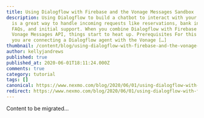 ```yaml
---
title: Using Dialogflow with Firebase and the Vonage Messages Sandbox
description: Using Dialogflow to build a chatbot to interact with your customer
  is a great way to handle incoming requests like reservations, bank inquiries,
  FAQs, and initial support. When you combine Dialogflow with Firebase and
  Vonage Messages API, things start to heat up. Prerequisites For this tutorial,
  you are connecting a Dialogflow agent with the Vonage […]
thumbnail: /content/blog/using-dialogflow-with-firebase-and-the-vonage-messages-sandbox-dr/Blog_Dialogflow-Firebase_Messaging_1200x600.png
author: kellyjandrews
published: true
published_at: 2020-06-01T18:11:24.000Z
comments: true
category: tutorial
tags: []
canonical: https://www.nexmo.com/blog/2020/06/01/using-dialogflow-with-firebase-and-the-vonage-messages-sandbox-dr
redirect: https://www.nexmo.com/blog/2020/06/01/using-dialogflow-with-firebase-and-the-vonage-messages-sandbox-dr
---
```


Content to be migrated...
